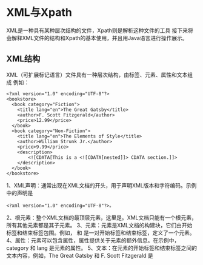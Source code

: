 # XML与Xpath
XML是一种具有某种层次结构的文件，Xpath则是解析这种文件的工具
接下来将会解释XML文件的结构和Xpath的基本使用，并且用Java语言进行操作展示。
## XML结构
XML（可扩展标记语言）文件具有一种层次结构，由标签、元素、属性和文本组成
例如：
```
<?xml version="1.0" encoding="UTF-8"?>
<bookstore>
  <book category="Fiction">
    <title lang="en">The Great Gatsby</title>
    <author>F. Scott Fitzgerald</author>
    <price>12.99</price>
  </book>
  <book category="Non-Fiction">
    <title lang="en">The Elements of Style</title>
    <author>William Strunk Jr.</author>
    <price>9.99</price>
    <description>
        <![CDATA[This is a <![CDATA[nested]]> CDATA section.]]>
    </description>
  </book>
</bookstore>
```
1、XML声明：通常出现在XML文档的开头，用于声明XML版本和字符编码。示例中的声明是
```
<?xml version="1.0" encoding="UTF-8"?>。
```
2、根元素：整个XML文档的最顶层元素，这里是<bookstore>。XML文档只能有一个根元素，所有其他元素都是其子元素。
3、元素：元素是XML文档的构建块，它们由开始标签和结束标签包围。例如，<book> 和 </book> 是一对开始标签和结束标签，定义了一个<book>元素。
4、属性：元素可以包含属性，属性提供关于元素的额外信息。在示例中，category 和 lang 是<book>元素的属性。
5、文本：在元素的开始标签和结束标签之间的文本内容，例如，The Great Gatsby 和 F. Scott Fitzgerald 是<title>和<author>元素的文本内容
XML文件的结构可以根据需求进行嵌套和扩展，以表示各种类型的数据和信息。这种层次结构和标记的语法使XML成为一种灵活的数据表示方式，广泛用于数据交换和存储，特别是在Web服务、配置文件和数据传输方面。
6、特殊-CDATA
CDATA（Character Data）部分是XML文档中的一个特殊部分，用于包含不应由XML解析器解释的文本数据
CDATA部分通常用于包含原始文本、脚本、代码片段或其他内容，这些内容可能包含特殊字符或标签，而不希望被解析为XML元素。
CDATA部分以<![CDATA[开始，以]]>结束，如下所示：
```
<description>
        <![CDATA[This is a <![CDATA[nested]]> CDATA section.]]>
</description>
```
7、特殊--DTD
DTD（Document Type Definition）是一种用于定义XML文档结构和验证其有效性的规范。DTD定义了XML文档的元素、属性、实体引用和它们之间的关系，以确保文档遵循指定的结构和规则。以下是关于DTD的一些重要信息：
元素定义：DTD定义了XML文档中可以包含哪些元素以及它们的结构。这包括元素的名称、内容类型（如文本、元素序列、混合内容等）以及它们的层次结构。
1）、属性定义：DTD也可以定义每个元素可以具有的属性、属性的数据类型，以及它们的默认值。属性可以用于提供有关元素的额外信息。
2）、实体引用：DTD支持实体引用，允许在XML文档中使用实体引用来代替常见的字符或文本。例如，&lt; 表示小于号，&gt; 表示大于号。
3）、文档类型声明：在XML文档的开头，可以包括一个文档类型声明，指定要使用的DTD。这有助于验证文档的结构和有效性。
4）、验证：XML解析器可以使用DTD来验证XML文档是否符合规定的结构和规则。如果文档与DTD不一致，解析器会产生错误。
以下是对开头的xml文件的定义
```
<!DOCTYPE bookstore [
  <!ELEMENT bookstore (book+)>
  <!ELEMENT book (title, author, price)>
  <!ELEMENT title (#PCDATA)>
  <!ELEMENT author (#PCDATA)>
  <!ELEMENT price (#PCDATA)>
  <!ATTLIST book category CDATA #REQUIRED>
  <!ATTLIST title lang CDATA #IMPLIED>
]>

```
在上述示例中，DTD定义了一个XML文档，其中包含bookstore元素，该元素包含至少一个book元素。每个book元素具有title、author和price子元素，并且book元素具有一个category属性，title元素具有一个可选的lang属性。
DTD对于确保XML文档的结构和有效性非常有用，但它也有一些限制和不足，包括不支持命名空间和复杂的数据类型。因此，一些应用程序选择使用XML Schema或其他模式语言来定义XML文档的结构和验证。
8、特殊--Schema
XML Schema（XML模式）是一种用于定义XML文档结构、元素、属性和数据类型的规范，它允许更精确和强大的验证和验证XML文档的有效性。与DTD（Document Type Definition）相比，XML Schema提供了更多的功能和灵活性，包括支持命名空间、更复杂的数据类型定义以及更丰富的约束。以下是有关XML Schema的一些关键信息：
1）、结构定义：XML Schema允许您定义XML文档的结构，包括元素、元素的顺序、出现次数和嵌套关系。您可以指定哪些元素是必需的，哪些是可选的，以及它们的嵌套规则。
2）、数据类型：XML Schema定义了可以用于元素和属性值的数据类型，例如字符串、整数、日期等。这允许更详细的数据验证，确保数据的格式和类型正确。
3）、约束：XML Schema支持各种约束，包括最小值、最大值、正则表达式模式、唯一性约束等。这些约束有助于确保文档数据的完整性和一致性。
4）、命名空间支持：XML Schema允许在XML文档中使用命名空间，以确保元素和属性名称的唯一性，并允许更复杂的文档结构。
5）、导入和包含：XML Schema支持模块化，可以将多个XML Schema文件组合在一起，以便更容易管理和维护模式定义。
6）、验证：XML解析器可以使用XML Schema来验证XML文档的有效性。如果文档与模式不匹配，解析器会报告错误。
```
<xs:schema xmlns:xs="http://www.w3.org/2001/XMLSchema">
  <xs:element name="bookstore">
    <xs:complexType>
      <xs:sequence>
        <xs:element name="book" maxOccurs="unbounded">
          <xs:complexType>
            <xs:sequence>
              <xs:element name="title" type="xs:string"/>
              <xs:element name="author" type="xs:string"/>
              <xs:element name="price" type="xs:decimal"/>
            </xs:sequence>
            <xs:attribute name="category" type="xs:string"/>
          </xs:complexType>
        </xs:element>
      </xs:sequence>
    </xs:complexType>
  </xs:element>
</xs:schema>
```
在上述示例中，XML Schema定义了一个bookstore元素，它包含了多个book元素，每个book元素具有title、author和price元素，以及一个category属性。这个模式将确保XML文档遵循这一结构，并且price元素的值为十进制数。

## Xpath
XPath（XML路径语言）是一种用于在XML文档中选择元素和节点的查询语言。它提供了一种灵活的方法来定位XML文档中的数据，使您能够根据元素的层次结构、属性、文本内容和其他条件来检索所需的信息。XPath通常与XML文档处理、解析和转换一起使用，以提取数据或执行特定操作。
以下是XPath的一些常见用法和语法：
1、元素选择：您可以使用XPath来选择XML文档中的元素，指定元素的路径。例如，要选择<book>元素，可以使用路径表达式/bookstore/book。
2、属性选择：XPath允许您选择元素的属性。例如，要选择lang属性的值，可以使用路径表达式/bookstore/book/title/@lang。
3、文本内容选择：使用XPath，您可以选择元素的文本内容。例如，要选择<title>元素的文本内容，可以使用路径表达式/bookstore/book/title/text()。
4、通配符：XPath支持通配符，如*用于匹配任何元素。例如，/bookstore/*将选择<book>元素。
5、谓词：XPath允许您使用谓词来进一步筛选元素。例如，/bookstore/book[1]将选择第一个<book>元素。
6、逻辑运算符：您可以在XPath中使用逻辑运算符，如and和or，来组合条件。例如，/bookstore/book[price > 20 and category = 'Fiction']将选择价格大于20且类别为'Fiction'的书。
7、轴：XPath提供了各种轴（如child、parent、ancestor、following-sibling等）来导航文档的层次结构。这使您可以选择相对于当前节点的其他节点。
XPath在多种编程语言中都有相应的库和工具，用于解析和查询XML文档。例如，在Python中，lxml库提供了XPath查询功能。在Java中，您可以使用Java API for XML Processing (JAXP) 来执行XPath查询。

## 扩展--Xlink和XPoint
XLink（XML Linking Language）是一种XML标准，用于定义和表示超链接信息，使其更丰富和复杂。XLink的主要目标是提供更多的灵活性和功能，以支持链接在XML文档中的使用。以下是一些关于XLink的重要信息：
1、超链接类型：XLink引入了不同类型的超链接，包括简单链接（simple link）和扩展链接（extended link）。简单链接允许你创建基本的链接，而扩展链接允许你定义更复杂的链接关系，包括多个资源和其他属性。
2、超链接元素：XLink引入了新的元素来表示超链接信息。其中，<a> 元素用于定义超链接，<locator> 元素用于指定资源的位置，<arc> 元素用于指定链接关系。这些元素可以包含各种属性，以定义链接的性质和行为。
3、超链接属性：XLink引入了一系列属性，如xlink:href（用于指定目标资源的位置）和xlink:type（用于指定链接的类型），这些属性用于描述超链接。
4、命名空间：XLink定义了自己的XML命名空间（通常为http://www.w3.org/1999/xlink），以将XLink的元素和属性与XML文档中的其他元素分开。
XPointer：XLink可以与XPointer一起使用，XPointer是用于定位XML文档中特定部分的标准。这使得可以创建更精确的链接，例如链接到XML文档中的特定段落或元素。
使用场景：XLink可以用于多种用途，包括在XML文档中创建超链接、定义导航菜单、构建复杂的链接结构以及在文档之间建立链接。
尽管XLink提供了更多的灵活性和功能，但它并没有在Web开发中得到广泛采用，因为HTML和其他Web标准通常提供了足够的超链接功能。然而，XLink在特定领域和应用中仍然有其用武之地，特别是在XML文档中需要更复杂链接关系的情况下。
## Xpath解析XML文件
1、在idea中定义xml文件
```
<?xml version="1.0" encoding="UTF-8"?>
<!DOCTYPE bookstore SYSTEM "bookstore.dtd">
<bookstore>
    <book category="Fiction">
        <title lang="en">The Great Gatsby</title>
        <author>F. Scott Fitzgerald</author>
        <price>12.99</price>
    </book>
    <book category="Non-Fiction">
        <title lang="en">The Elements of Style</title>
        <author>William Strunk Jr.</author>
        <price>9.99</price>
        <description>
            <![CDATA[This is a <![CDATA[nested]]> CDATA section.]]>
        </description>
    </book>
</bookstore>
```
同时在当前目录下建立一个bookstore.dtd文件
```
<?xml version="1.0" encoding="UTF-8" ?>
<!DOCTYPE bookstore [
        <!ELEMENT bookstore (book+)>
        <!ELEMENT book (title, author, price)>
        <!ELEMENT title (#PCDATA)>
        <!ELEMENT author (#PCDATA)>
        <!ELEMENT price (#PCDATA)>
        <!ATTLIST book category CDATA #REQUIRED>
        <!ATTLIST title lang CDATA #IMPLIED>
        ]>

```
需要注意，如果是在idea里建立的，会产生一个错误
URI is not registered (Settings | Languages & Frameworks | Schemas and DTDs)
这时需要手动注册一下这个dtd文件
1）、打开你的IDE，进入 "Settings" 或 "Preferences"。
2）、寻找 "Languages & Frameworks" 或类似的选项。
3）、在 "Languages & Frameworks" 下，选择 "Schemas and DTDs" 或类似的子选项。
4）、在 "Schemas and DTDs" 设置中，你应该看到一个列表，其中包含了已经注册的 URI，以及与之关联的 XML Schema 或 DTD 文件。
如果你的 XML 文档中使用了一个未注册的 URI，你需要将其注册。在设置中，应该有一个选项来添加或注册新的 URI。
5）、通常，你可以点击 "Add" 或 "New" 按钮，然后输入要注册的 URI。
输入 URI 后，你可以为它选择相关联的 XML Schema 文件或 DTD 文件，以便在验证时使用。
确保保存设置。
在URI框中命名为bookstore.dtd，这个需要与xml文件引入的对应
6）、现在，你的IDE应该能够正确识别和验证你的 XML 文档中使用的 URI。
2、选用Xpath工具
在Java中，你可以使用许多不同的库和工具来执行XPath查询和处理XML文档。以下是一些常见的Java XPath工具和库：
1）、Java内置XPath支持：Java标准库提供了对XPath的支持，可以使用javax.xml.xpath包中的类来执行XPath查询。这包括XPathFactory和XPath类。你可以使用XPathFactory来创建一个XPath对象，然后使用它来执行XPath查询。
2）、JDOM：JDOM是一个流行的Java库，用于解析和处理XML文档。它提供了XPath支持，你可以使用org.jdom2.input.SAXBuilder来解析XML文档，然后使用org.jdom2.XPath来执行XPath查询。
3）、DOM4J：DOM4J是另一个流行的Java库，用于处理XML文档。它提供了XPath支持，你可以使用org.dom4j.Document对象的selectNodes()方法执行XPath查询。
4）、Xerces-J：Xerces-J是Apache XML项目的一部分，是一个流行的XML解析器和处理工具包。它支持XPath查询，可以使用org.apache.xpath.XPathAPI来执行查询。
5）、Saxon：Saxon是一个功能强大的XPath和XSLT处理器，它提供了高度优化的XPath引擎，用于XML文档的查询。你可以将Saxon集成到Java应用程序中，并使用其API来执行XPath查询。
6）、XMLUnit：XMLUnit是一个用于测试XML文档的Java库，它包括XPath支持，用于验证和比较XML文档。你可以使用XMLUnit来执行XPath查询以验证XML文档的结构和内


引入依赖
```

        <dependency>
            <groupId>org.jdom</groupId>
            <artifactId>jdom2</artifactId>
            <version>2.0.6</version> <!-- 请使用最新版本 -->
        </dependency>
```
